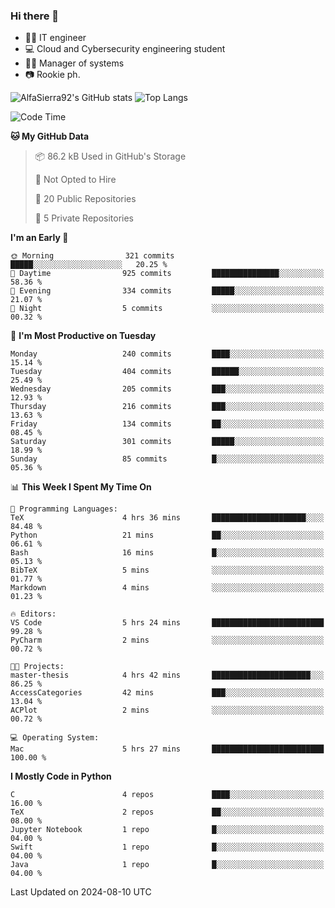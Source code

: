 ### Hi there 👋
- 👨‍💻 IT engineer
- 💻 Cloud and Cybersecurity engineering student
- 👨‍💼 Manager of systems
- 📷 Rookie ph.


![AlfaSierra92's GitHub stats](https://github-readme-stats.vercel.app/api?username=AlfaSierra92&theme=nord)
![Top Langs](https://github-readme-stats.vercel.app/api/top-langs/?username=AlfaSierra92&theme=nord&layout=compact)

<!--START_SECTION:waka-->
![Code Time](http://img.shields.io/badge/Code%20Time-157%20hrs%2024%20mins-blue)

**🐱 My GitHub Data** 

> 📦 86.2 kB Used in GitHub's Storage 
 > 
> 🚫 Not Opted to Hire
 > 
> 📜 20 Public Repositories 
 > 
> 🔑 5 Private Repositories 
 > 
**I'm an Early 🐤** 

```text
🌞 Morning                321 commits         █████░░░░░░░░░░░░░░░░░░░░   20.25 % 
🌆 Daytime                925 commits         ███████████████░░░░░░░░░░   58.36 % 
🌃 Evening                334 commits         █████░░░░░░░░░░░░░░░░░░░░   21.07 % 
🌙 Night                  5 commits           ░░░░░░░░░░░░░░░░░░░░░░░░░   00.32 % 
```
📅 **I'm Most Productive on Tuesday** 

```text
Monday                   240 commits         ████░░░░░░░░░░░░░░░░░░░░░   15.14 % 
Tuesday                  404 commits         ██████░░░░░░░░░░░░░░░░░░░   25.49 % 
Wednesday                205 commits         ███░░░░░░░░░░░░░░░░░░░░░░   12.93 % 
Thursday                 216 commits         ███░░░░░░░░░░░░░░░░░░░░░░   13.63 % 
Friday                   134 commits         ██░░░░░░░░░░░░░░░░░░░░░░░   08.45 % 
Saturday                 301 commits         █████░░░░░░░░░░░░░░░░░░░░   18.99 % 
Sunday                   85 commits          █░░░░░░░░░░░░░░░░░░░░░░░░   05.36 % 
```


📊 **This Week I Spent My Time On** 

```text
💬 Programming Languages: 
TeX                      4 hrs 36 mins       █████████████████████░░░░   84.48 % 
Python                   21 mins             ██░░░░░░░░░░░░░░░░░░░░░░░   06.61 % 
Bash                     16 mins             █░░░░░░░░░░░░░░░░░░░░░░░░   05.13 % 
BibTeX                   5 mins              ░░░░░░░░░░░░░░░░░░░░░░░░░   01.77 % 
Markdown                 4 mins              ░░░░░░░░░░░░░░░░░░░░░░░░░   01.23 % 

🔥 Editors: 
VS Code                  5 hrs 24 mins       █████████████████████████   99.28 % 
PyCharm                  2 mins              ░░░░░░░░░░░░░░░░░░░░░░░░░   00.72 % 

🐱‍💻 Projects: 
master-thesis            4 hrs 42 mins       ██████████████████████░░░   86.25 % 
AccessCategories         42 mins             ███░░░░░░░░░░░░░░░░░░░░░░   13.04 % 
ACPlot                   2 mins              ░░░░░░░░░░░░░░░░░░░░░░░░░   00.72 % 

💻 Operating System: 
Mac                      5 hrs 27 mins       █████████████████████████   100.00 % 
```

**I Mostly Code in Python** 

```text
C                        4 repos             ████░░░░░░░░░░░░░░░░░░░░░   16.00 % 
TeX                      2 repos             ██░░░░░░░░░░░░░░░░░░░░░░░   08.00 % 
Jupyter Notebook         1 repo              █░░░░░░░░░░░░░░░░░░░░░░░░   04.00 % 
Swift                    1 repo              █░░░░░░░░░░░░░░░░░░░░░░░░   04.00 % 
Java                     1 repo              █░░░░░░░░░░░░░░░░░░░░░░░░   04.00 % 
```




 Last Updated on 2024-08-10 UTC
<!--END_SECTION:waka-->

<!--
**AlfaSierra92/AlfaSierra92** is a ✨ _special_ ✨ repository because its `README.md` (this file) appears on your GitHub profile.

Here are some ideas to get you started:

- 🔭 I’m currently working on ...
- 🌱 I’m currently learning ...
- 👯 I’m looking to collaborate on ...
- 🤔 I’m looking for help with ...
- 💬 Ask me about ...
- 📫 How to reach me: ...
- 😄 Pronouns: ...
- ⚡ Fun fact: ...
-->
